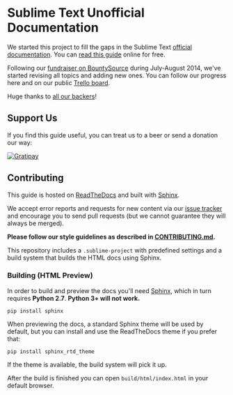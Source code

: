 # Sublime Text Unofficial Documentation

We started this project
to fill the gaps in the Sublime Text [official documentation][off-docs].
You can [read this guide][undocs] online for free.

Following our [fundraiser on BountySource][fundraiser]
during July-August 2014,
we've started revising all topics
and adding new ones.
You can follow our progress here and
on our public [Trello board][trello].

Huge thanks to [all our backers](./BACKERS.md)!


## Support Us

If you find this guide useful,
you can treat us to a beer
or send a donation our way:

[![Gratipay](http://img.shields.io/gratipay/sublimeundocs.svg)](https://gratipay.com/sublimeundocs/)

## Contributing

This guide is hosted on [ReadTheDocs][]
and built with [Sphinx][].

We accept error reports and requests for new content
via our [issue tracker][issues]
and encourage you to send pull requests
(but we cannot guarantee
they will always be merged).

**Please follow our style guidelines
as described in [CONTRIBUTING.md](./CONTRIBUTING.md).**

This repository includes a `.sublime-project`
with predefined settings and a build system
that builds the HTML docs using Sphinx.


### Building (HTML Preview)

In order to build and preview the docs
you'll need [Sphinx][],
which in turn requires **Python 2.7**.
**Python 3+ will not work.**

    pip install sphinx

When previewing the docs,
a standard Sphinx theme will be used by default,
but you can install
and use the ReadTheDocs theme
if you prefer that:

    pip install sphinx_rtd_theme

If the theme is available,
the build system will pick it up.

After the build is finished
you can open `build/html/index.html`
in your default browser.


[off-docs]: http://sublimetext.com/docs/3
[undocs]: http://docs.sublimetext.info/
[trello]: https://trello.com/b/ArLlY4X7/sublime-text-unofficial-documentation
[fundraiser]: https://www.bountysource.com/teams/st-undocs/fundraiser

[issues]: https://github.com/guillermooo/sublime-undocs/issues
[Sphinx]: http://sphinx-doc.org/
[ReadTheDocs]: https://readthedocs.org/
